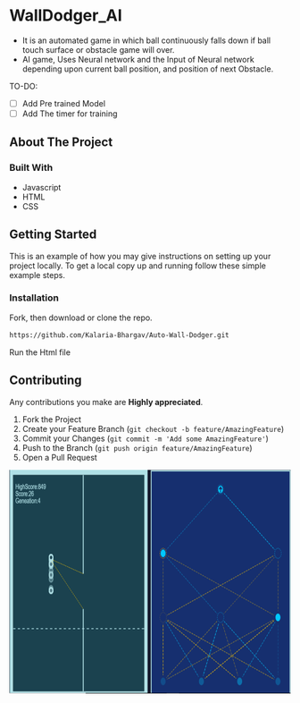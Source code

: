 # WallDodger_AI

* It is an automated game in which ball continuously falls down if ball touch surface or obstacle game will over.
* AI game, Uses Neural network and the Input of Neural network depending upon current ball position, and position of next Obstacle.

TO-DO:

- [ ] Add Pre trained Model
- [ ] Add The timer for training

## About The Project

### Built With


* Javascript
* HTML
* CSS

## Getting Started

This is an example of how you may give instructions on setting up your project locally.
To get a local copy up and running follow these simple example steps.

### Installation

Fork, then download or clone the repo.
```bash
https://github.com/Kalaria-Bhargav/Auto-Wall-Dodger.git
```
Run the Html file

## Contributing

Any contributions you make are **Highly appreciated**.

1. Fork the Project
2. Create your Feature Branch (`git checkout -b feature/AmazingFeature`)
3. Commit your Changes (`git commit -m 'Add some AmazingFeature'`)
4. Push to the Branch (`git push origin feature/AmazingFeature`)
5. Open a Pull Request

 <!-- PROJECT LOGO -->
<p align="center">

 <a href="https://github.com/othneildrew/Best-README-Template">
    <kbd><img src="readme.PNG" alt="Logo" width="600" height="400" /></kbd>

  </a>
 </p>
